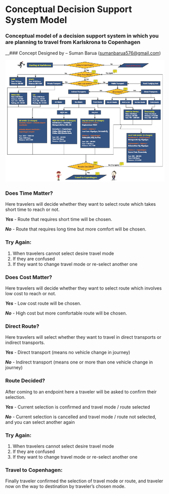 # Conceptual Decision Support System Model
### Conceptual model of a decision support system in which you are planning to travel from Karlskrona to Copenhagen
__### Concept Designed by – Suman Barua (sumanbarua576@gmail.com)


![Conceptual model of a decision support system in which you are planning to travel from Karlskrona to Copenhagen](https://github.com/xtremeonecoder/conceptual-dss-model/blob/master/Conceptual-DSS-System.jpg)


### Does Time Matter?
Here travelers will decide whether they want to select route which takes short time to reach or not.

__*Yes*__ - Route that requires short time will be chosen.

__*No*__ - Route that requires long time but more comfort will be chosen.

### Try Again:
1) When travelers cannot select desire travel mode
2) If they are confused
3) If they want to change travel mode or re-select another one

### Does Cost Matter?
Here travelers will decide whether they want to select route which involves low cost to reach or not.

__*Yes*__ - Low cost route will be chosen.

__*No*__ - High cost but more comfortable route will be chosen.

### Direct Route?
Here travelers will select whether they want to travel in direct transports or indirect transports.

__*Yes*__ - Direct transport (means no vehicle change in journey)

__*No*__ - Indirect transport (means one or more than one vehicle change in journey)

### Route Decided?
After coming to an endpoint here a traveler will be asked to confirm their selection.

__*Yes*__ - Current selection is confirmed and travel mode / route selected

__*No*__ - Current selection is cancelled and travel mode / route not selected, and you can select another again

### Try Again:
1) When travelers cannot select desire travel mode
2) If they are confused
3) If they want to change travel mode or re-select another one

### Travel to Copenhagen:
Finally traveler confirmed the selection of travel mode or route, and traveler now on the way to destination by traveler’s chosen mode.

